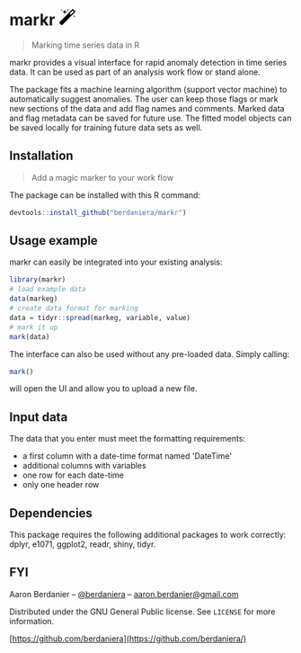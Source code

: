 # markr <img src="/magic.png" height="30">
> Marking time series data in R

markr provides a visual interface for rapid anomaly detection in time series data. It can be used as part of an analysis work flow or stand alone.

The package fits a machine learning algorithm (support vector machine) to automatically suggest anomalies. The user can keep those flags or mark new sections of the data and add flag names and comments. Marked data and flag metadata can be saved for future use. The fitted model objects can be saved locally for training future data sets as well.


## Installation
> Add a magic marker to your work flow

The package can be installed with this R command:
```r
devtools::install_github("berdaniera/markr")
```

## Usage example

markr can easily be integrated into your existing analysis:

```r
library(markr)
# load example data
data(markeg)
# create data format for marking
data = tidyr::spread(markeg, variable, value)
# mark it up
mark(data)
```

The interface can also be used without any pre-loaded data. Simply calling:
```r
mark()
```
will open the UI and allow you to upload a new file.

## Input data

The data that you enter must meet the formatting requirements:

* a first column with a date-time format named 'DateTime'
* additional columns with variables
* one row for each date-time
* only one header row

## Dependencies

This package requires the following additional packages to work correctly: dplyr, e1071, ggplot2, readr, shiny, tidyr.

## FYI

Aaron Berdanier – [@berdaniera](https://twitter.com/berdaniera) – aaron.berdanier@gmail.com

Distributed under the GNU General Public license. See ``LICENSE`` for more information.

[https://github.com/berdaniera](https://github.com/berdaniera/)
